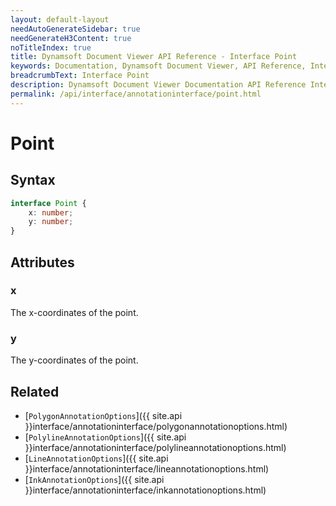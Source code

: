 ```yaml
---
layout: default-layout
needAutoGenerateSidebar: true
needGenerateH3Content: true
noTitleIndex: true
title: Dynamsoft Document Viewer API Reference - Interface Point
keywords: Documentation, Dynamsoft Document Viewer, API Reference, Interface Point
breadcrumbText: Interface Point
description: Dynamsoft Document Viewer Documentation API Reference Interface Point Page
permalink: /api/interface/annotationinterface/point.html
---
```


# Point

## Syntax

```typescript
interface Point {
    x: number; 
    y: number; 
}
```

## Attributes

### x

The x-coordinates of the point.

### y

The y-coordinates of the point.

## Related

- [`PolygonAnnotationOptions`]({{ site.api }}interface/annotationinterface/polygonannotationoptions.html)
- [`PolylineAnnotationOptions`]({{ site.api }}interface/annotationinterface/polylineannotationoptions.html)
- [`LineAnnotationOptions`]({{ site.api }}interface/annotationinterface/lineannotationoptions.html)
- [`InkAnnotationOptions`]({{ site.api }}interface/annotationinterface/inkannotationoptions.html)